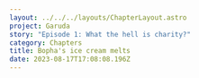 ```yaml
---
layout: ../../../layouts/ChapterLayout.astro
project: Garuda
story: "Episode 1: What the hell is charity?"
category: Chapters
title: Bopha's ice cream melts
date: 2023-08-17T17:08:08.196Z
---
```

